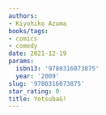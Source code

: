 ```yaml
---
authors:
- Kiyohiko Azuma
books/tags:
- comics
- comedy
date: 2021-12-19
params:
  isbn13: '9780316073875'
  year: '2009'
slug: '9780316073875'
star_rating: 0
title: Yotsuba&!
---
```


<!--more-->